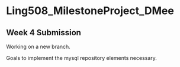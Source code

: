 # Ling508_MilestoneProject_DMee

## Week 4 Submission

Working on a new branch.

Goals to implement the mysql repository elements necessary.  


